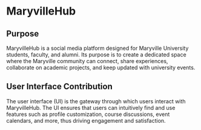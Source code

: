 # MaryvilleHub 
## Purpose
MaryvilleHub is a social media platform designed for Maryville University students, faculty, and alumni. Its purpose is to create a dedicated space where the Maryville community can connect, share experiences, collaborate on academic projects, and keep updated with university events.

## User Interface Contribution
The user interface (UI) is the gateway through which users interact with MaryvilleHub. The UI ensures that users can intuitively find and use features such as profile customization, course discussions, event calendars, and more, thus driving engagement and satisfaction.
